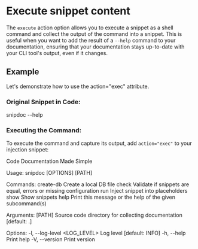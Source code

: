 # Execute snippet content

The `execute` action option allows you to execute a snippet as a shell command and collect the output of the command into a snippet. 
This is useful when you want to add the result of a `--help` command to your documentation, ensuring that your documentation stays up-to-date with your CLI tool's output, even if it changes.

## Example
Let's demonstrate how to use the action="exec" attribute.

### Original Snippet in Code:
<!-- <snip id="help-command"> -->
snipdoc --help
<!-- </snip> -->

### Executing the Command:
To execute the command and capture its output, add `action="exec"` to your injection snippet:

<!-- <snip id="help-command" inject_from="code" action="exec"> -->
Code Documentation Made Simple

Usage: snipdoc [OPTIONS] [PATH] <COMMAND>

Commands:
  create-db  Create a local DB file
  check      Validate if snippets are equal, errors or missing configuration
  run        Inject snippet into placeholders
  show       Show snippets
  help       Print this message or the help of the given subcommand(s)

Arguments:
  [PATH]  Source code directory for collecting documentation [default: .]

Options:
  -l, --log-level <LOG_LEVEL>  Log level [default: INFO]
  -h, --help                   Print help
  -V, --version                Print version

<!-- </snip> -->